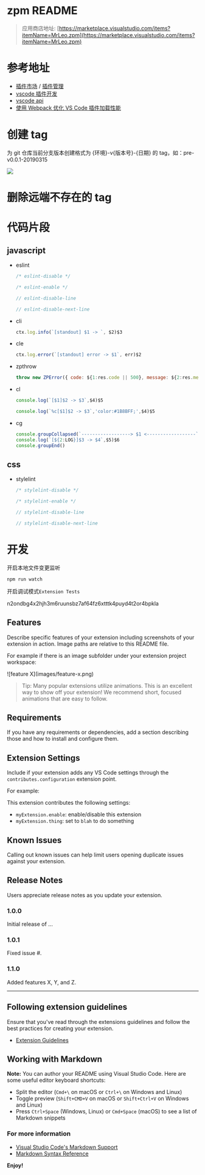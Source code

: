 # zpm README

> 应用商店地址: [https://marketplace.visualstudio.com/items?itemName=MrLeo.zpm](https://marketplace.visualstudio.com/items?itemName=MrLeo.zpm)

# 参考地址

- [插件市场](https://marketplace.visualstudio.com/) / [插件管理](https://marketplace.visualstudio.com/manage)
- [vscode 插件开发](https://leo.xuebin.me/posts/a0508b9c.html)
- [vscode api](https://code.visualstudio.com/api/references/vscode-api)
- [使用 Webpack 优化 VS Code 插件加载性能](https://zhuanlan.zhihu.com/p/54428900)

# 创建 tag

为 git 仓库当前分支版本创建格式为 {环境}-v{版本号}-{日期} 的 tag，如：pre-v0.0.1-20190315

![](https://ws2.sinaimg.cn/large/006tKfTcly1g14herrdizg30so0llgrk.gif)

# 删除远端不存在的 tag

# 代码片段

## javascript

- eslint

  ```javascript
  /* eslint-disable */
  ```

  ```javascript
  /* eslint-enable */
  ```

  ```javascript
  // eslint-disable-line
  ```

  ```javascript
  // eslint-disable-next-line
  ```

- cli

  ```javascript
  ctx.log.info(`[standout] $1 -> `, $2)$3
  ```

- cle

  ```javascript
  ctx.log.error(`[standout] error -> $1`, err)$2
  ```

- zpthrow

  ```javascript
  throw new ZPError({ code: ${1:res.code || 500}, message: ${2:res.message || '出错了'}, taskId: ${3:res.taskId || ctx.request.headers.get('x-zp-request-id') ||''} })
  ```

- cl

  ```javascript
  console.log(`[$1]$2 -> $3`,$4)$5
  ```

  ```javascript
  console.log(`%c[$1]$2 -> $3`,'color:#1B8BFF;',$4)$5
  ```

- cg

  ```javascript
  console.groupCollapsed(`------------------> $1 <------------------`)
  console.log(`[${2:LOG}]$3 -> $4`,$5)$6
  console.groupEnd()
  ```

## css

- stylelint

  ```javascript
  /* stylelint-disable */
  ```

  ```javascript
  /* stylelint-enable */
  ```

  ```javascript
  // stylelint-disable-line
  ```

  ```javascript
  // stylelint-disable-next-line
  ```


# 开发

开启本地文件变更监听

```shell
npm run watch
```

开启调试模式`Extension Tests`

n2ondbg4x2hjh3m6ruunsbz7af64fz6xtttk4puyd4t2or4bpkla


## Features

Describe specific features of your extension including screenshots of your extension in action. Image paths are relative to this README file.

For example if there is an image subfolder under your extension project workspace:

\!\[feature X\]\(images/feature-x.png\)

> Tip: Many popular extensions utilize animations. This is an excellent way to show off your extension! We recommend short, focused animations that are easy to follow.

## Requirements

If you have any requirements or dependencies, add a section describing those and how to install and configure them.

## Extension Settings

Include if your extension adds any VS Code settings through the `contributes.configuration` extension point.

For example:

This extension contributes the following settings:

* `myExtension.enable`: enable/disable this extension
* `myExtension.thing`: set to `blah` to do something

## Known Issues

Calling out known issues can help limit users opening duplicate issues against your extension.

## Release Notes

Users appreciate release notes as you update your extension.

### 1.0.0

Initial release of ...

### 1.0.1

Fixed issue #.

### 1.1.0

Added features X, Y, and Z.

-----------------------------------------------------------------------------------------------------------
## Following extension guidelines

Ensure that you've read through the extensions guidelines and follow the best practices for creating your extension.

* [Extension Guidelines](https://code.visualstudio.com/api/references/extension-guidelines)

## Working with Markdown

**Note:** You can author your README using Visual Studio Code.  Here are some useful editor keyboard shortcuts:

* Split the editor (`Cmd+\` on macOS or `Ctrl+\` on Windows and Linux)
* Toggle preview (`Shift+CMD+V` on macOS or `Shift+Ctrl+V` on Windows and Linux)
* Press `Ctrl+Space` (Windows, Linux) or `Cmd+Space` (macOS) to see a list of Markdown snippets

### For more information

* [Visual Studio Code's Markdown Support](http://code.visualstudio.com/docs/languages/markdown)
* [Markdown Syntax Reference](https://help.github.com/articles/markdown-basics/)

**Enjoy!**
